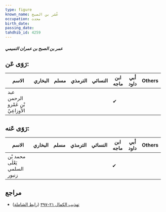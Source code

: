 ```yaml
---
type: figure
known_name: عُمَر بن الصبح
occupation: محدث
birth_date:
passing_date:
tahdhib_id: 4259
---
```

##### عمر بن الصبح بن عمران التميمي

## رَوَى عَن:
| الاسم                             | البخاري | مسلم | الترمذي | النسائي | ابن ماجه | أبي داود | Others |
| --------------------------------- | ------- | ---- | ------- | ------- | -------- | -------- | ------ |
| عبد الرحمن بْن عَمْرو الأَوزاعِيّ |         |      |         |         | ✔        |          |        |
## رَوَى عَنه:
| الاسم                         | البخاري | مسلم | الترمذي | النسائي | ابن ماجه | أبي داود | Others |
| ----------------------------- | ------- | ---- | ------- | ------- | -------- | -------- | ------ |
| محمد بْن يَعْلَى السلمي زنبور |         |      |         |         | ✔        |          |        |
## مراجع
- [تهذيب الكمال ٢١-٣٩٧](obsidian://open?vault=Tahdhib-al-Kamal&file=Figures/٤٢٥٩-عمر%20بن%20الصبح%20بن%20عمران%20التميمي) ([رابط الشاملة](https://shamela.ws/book/3722/11044))